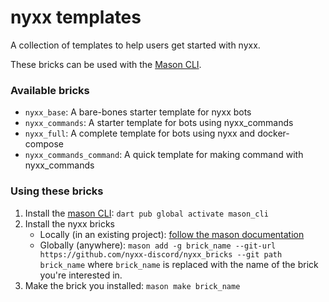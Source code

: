 # nyxx templates

A collection of templates to help users get started with nyxx.

These bricks can be used with the [Mason CLI](https://pub.dev/packages/mason_cli).

### Available bricks
- `nyxx_base`: A bare-bones starter template for nyxx bots
- `nyxx_commands`: A starter template for bots using nyxx_commands
- `nyxx_full`: A complete template for bots using nyxx and docker-compose
- `nyxx_commands_command`: A quick template for making command with nyxx_commands

### Using these bricks
1. Install the [mason CLI](https://pub.dev/packages/mason_cli): `dart pub global activate mason_cli`
2. Install the nyxx bricks
    - Locally (in an existing project): [follow the mason documentation](https://pub.dev/packages/mason_cli#initializing)
    - Globally (anywhere): `mason add -g brick_name --git-url https://github.com/nyxx-discord/nyxx_bricks --git path brick_name` where `brick_name` is replaced with the name of the brick you're interested in.
3. Make the brick you installed: `mason make brick_name`
